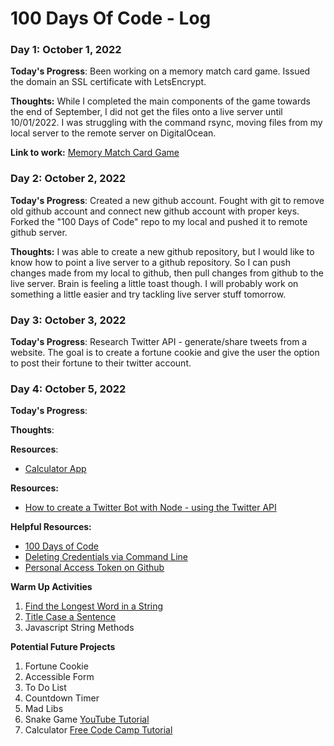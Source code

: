 # 100 Days Of Code - Log 

### Day 1: October 1, 2022

**Today's Progress**: Been working on a memory match card game. Issued the domain an SSL certificate with LetsEncrypt. 

**Thoughts:** While I completed the main components of the game towards the end of September, I did not get the files onto a live server until 10/01/2022. I was struggling with the command rsync, moving files from my local server to the remote server on DigitalOcean.

**Link to work:** [Memory Match Card Game](https://bananabrain.lol)

### Day 2: October 2, 2022

**Today's Progress**: Created a new github account. Fought with git to remove old github account and connect new github account with proper keys. Forked the "100 Days of Code" repo to my local and pushed it to remote github server. 

**Thoughts:** I was able to create a new github repository, but I would like to know how to point a live server to a github repository. So I can push changes made from my local to github, then pull changes from github to the live server. Brain is feeling a little toast though. I will probably work on something a little easier and try tackling live server stuff tomorrow. 

### Day 3: October 3, 2022

**Today's Progress**: Research Twitter API - generate/share tweets from a website. The goal is to create a fortune cookie and give the user the option to post their fortune to their twitter account. 

### Day 4: October 5, 2022

**Today's Progress**: 

**Thoughts**: 

**Resources**: 
- [Calculator App](http://www.example.com)

**Resources:** 
- [How to create a Twitter Bot with Node - using the Twitter API](https://www.youtube.com/watch?v=fD-GRCH_tks)

**Helpful Resources:** 
- [100 Days of Code](https://www.100daysofcode.com/)
- [Deleting Credentials via Command Line](https://stackoverflow.com/questions/29297154/github-invalid-username-or-password)
- [Personal Access Token on Github](https://namespaceit.com/blog/fatal-unable-to-access-the-requested-url-returned-error-403)


<!-- ### Day 0: Month 00, 2022

**Today's Progress**: 

**Thoughts**: 

**Resources**: 
- [Calculator App](http://www.example.com) -->

**Warm Up Activities**
1. [Find the Longest Word in a String](https://www.freecodecamp.com/challenges/find-the-longest-word-in-a-string)
2. [Title Case a Sentence](https://www.freecodecamp.com/challenges/title-case-a-sentence)
3. Javascript String Methods

**Potential Future Projects**
1. Fortune Cookie
2. Accessible Form
3. To Do List
4. Countdown Timer
5. Mad Libs
6. Snake Game [YouTube Tutorial](https://www.youtube.com/watch?v=QTcIXok9wNY)
7. Calculator [Free Code Camp Tutorial](https://www.freecodecamp.org/news/javascript-dom-build-a-calculator-app/)
